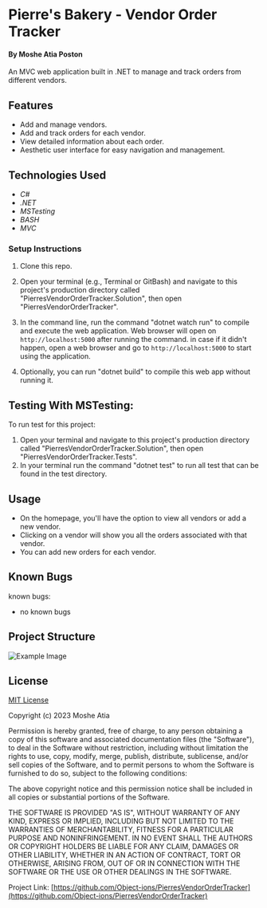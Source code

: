 # Pierre's Bakery -  Vendor Order Tracker

#### By **Moshe Atia Poston**

An MVC web application built in .NET to manage and track orders from different vendors.

## Features

- Add and manage vendors.
- Add and track orders for each vendor.
- View detailed information about each order.
- Aesthetic user interface for easy navigation and management.

## Technologies Used

- _C#_
- _.NET_
- _MSTesting_
- _BASH_
- _MVC_

### Setup Instructions

1. Clone this repo.
2. Open your terminal (e.g., Terminal or GitBash) and navigate to this project's production directory called "PierresVendorOrderTracker.Solution", then open "PierresVendorOrderTracker".
3. In the command line, run the command "dotnet watch run" to compile and execute the web application. Web browser will open on `http://localhost:5000` after running the command. in case if it didn't happen, open a web browser and go to `http://localhost:5000` to start using the application.

4. Optionally, you can run "dotnet build" to compile this web app without running it.

## Testing With MSTesting:

To run test for this project:

1. Open your terminal and navigate to this project's production directory called "PierresVendorOrderTracker.Solution", then open "PierresVendorOrderTracker.Tests".
2. In your terminal run the command "dotnet test" to run all test that can be found in the test directory.

## Usage

- On the homepage, you'll have the option to view all vendors or add a new vendor.
- Clicking on a vendor will show you all the orders associated with that vendor.
- You can add new orders for each vendor.

## Known Bugs

known bugs:

- no known bugs

## Project Structure
![Example Image](~/img/ProjectStructure.png)



## License

[MIT License](https://choosealicense.com/licenses/mit/)

Copyright (c) 2023 Moshe Atia

Permission is hereby granted, free of charge, to any person obtaining a copy
of this software and associated documentation files (the "Software"), to deal
in the Software without restriction, including without limitation the rights
to use, copy, modify, merge, publish, distribute, sublicense, and/or sell
copies of the Software, and to permit persons to whom the Software is
furnished to do so, subject to the following conditions:

The above copyright notice and this permission notice shall be included in all
copies or substantial portions of the Software.

THE SOFTWARE IS PROVIDED "AS IS", WITHOUT WARRANTY OF ANY KIND, EXPRESS OR
IMPLIED, INCLUDING BUT NOT LIMITED TO THE WARRANTIES OF MERCHANTABILITY,
FITNESS FOR A PARTICULAR PURPOSE AND NONINFRINGEMENT. IN NO EVENT SHALL THE
AUTHORS OR COPYRIGHT HOLDERS BE LIABLE FOR ANY CLAIM, DAMAGES OR OTHER
LIABILITY, WHETHER IN AN ACTION OF CONTRACT, TORT OR OTHERWISE, ARISING FROM,
OUT OF OR IN CONNECTION WITH THE SOFTWARE OR THE USE OR OTHER DEALINGS IN THE
SOFTWARE.

Project Link: [https://github.com/Object-ions/PierresVendorOrderTracker](https://github.com/Object-ions/PierresVendorOrderTracker)
